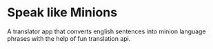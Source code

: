 # Speak like Minions
A translator app that converts english sentences into minion language phrases with the help of fun translation api.
